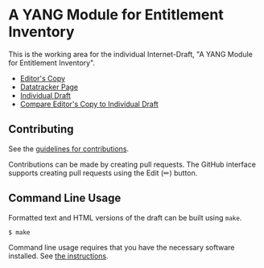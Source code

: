 # A YANG Module for Entitlement Inventory

This is the working area for the individual Internet-Draft, "A YANG Module for Entitlement Inventory".

* [Editor's Copy](https://dr2lopez.github.io/entitlement-inventory/#go.draft-ietf-ivy-entitlement-inventory.html)
* [Datatracker Page](https://datatracker.ietf.org/doc/draft-ietf-ivy-entitlement-inventory)
* [Individual Draft](https://datatracker.ietf.org/doc/html/draft-ietf-ivy-entitlement-inventory)
* [Compare Editor's Copy to Individual Draft](https://dr2lopez.github.io/entitlement-inventory/#go.draft-ietf-ivy-entitlement-inventory.diff)


## Contributing

See the
[guidelines for contributions](https://github.com/dr2lopez/entitlement-inventory/blob/main/CONTRIBUTING.md).

Contributions can be made by creating pull requests.
The GitHub interface supports creating pull requests using the Edit (✏) button.


## Command Line Usage

Formatted text and HTML versions of the draft can be built using `make`.

```sh
$ make
```

Command line usage requires that you have the necessary software installed.  See
[the instructions](https://github.com/martinthomson/i-d-template/blob/main/doc/SETUP.md).

